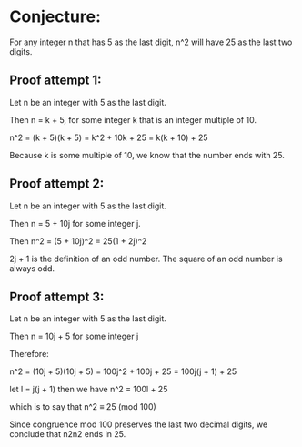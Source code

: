 # Conjecture:
For any integer n that has 5 as the last digit, n^2 will have 25 as the last two digits.

## Proof attempt 1:
Let n be an integer with 5 as the last digit.

Then n = k + 5, for some integer k that is an integer multiple of 10.

n^2 = (k + 5)(k + 5) = k^2 + 10k + 25 = k(k + 10) + 25

Because k is some multiple of 10, we know that the number ends with 25.


## Proof attempt 2:
Let n be an integer with 5 as the last digit.

Then n = 5 + 10j for some integer j.

Then n^2 = (5 + 10j)^2 = 25(1 + 2j)^2

2j + 1 is the definition of an odd number. The square of an odd number is always odd.

## Proof attempt 3:
Let n be an integer with 5 as the last digit.

Then n = 10j + 5 for some integer j

Therefore:

n^2 = (10j + 5)(10j + 5) = 100j^2 + 100j + 25
                         = 100j(j + 1) + 25

let l = j(j + 1)
then we have n^2 = 100l + 25

which is to say that n^2 ≡ 25 (mod 100)

Since congruence mod 100 preserves the last two decimal digits, we conclude that n2n2 ends in 25.
